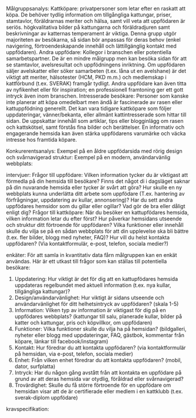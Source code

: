 Målgruppsanalys:
Kattköpare: privatpersoner som letar efter en raskatt att köpa. De behöver tydlig information om tillgångliga kattungar, priser, stamtavlor, föräldrarnas meriter och hälsa, samt vill veta att uppfödaren är seriös. högkvalitativa bilder på kattungarna och föräldradjuren samt beskrivningar av katternas temperament är viktiga. Denna grupp utgör majoriteten av besökarna, så sidan bör anpassas för deras behov (enkel navigering, förtroendeskapande innehåll och lättillgänglig kontakt med uppfödaren).
Andra uppfödare: Kollegor i branschen eller potentiella samarbetspartner. De är en mindre målgrupp men kan besöka sidan för att se stamtavlor, avelsresultat och uppfödningens inriktning. Om uppfödaren säljer avelskatter eller söker samarbeten (t.ex. låna ut en avelshane) är det viktigt att meriter, hälsotester (HCM, PKD m.m.) och medlemskap i kattförbund (t.ex. SVERAK) framgår tydligt. Andra uppfödare kan även titta av nyfikenhet eller för inspiration; en professionell framtoning ger ett gott intryck även inom branschen.
Intresserade besökare: Personer som kanske inte planerar att köpa omedelbart men ändå är fascinerade av rasen eller kattuppfödning generellt. Det kan vara tidigare kattköpare som följer uppdateringar, vänner/bekanta, eller allmänt kattintresserade som hittar till sidan. De uppskattar innehåll som artiklar, tips eller blogginlägg om rasen och kattskötsel, samt förstås fina bilder och berättelser. En informativ och engagerande hemsida kan även stärka uppfödarens varumärke och väcka intresse hos framtida köpare.

Konkurerentsanalys: 
Exempel på en åldre uppfödarsida med rörig design och svårnavigerad struktur:
Exempel på en modern, användarvänlig webbplats:


intervjuer:
Frågor till uppfödare:
Vilken information tycker du är viktigast att förmedla på din hemsida till besökare?
Finns det något di i dagsläget saknar på din nuvarande hemsida eller tycker är svårt att göra?
Hur skulle en ny webbplats kunna underlätta ditt arbete som uppfödare (T.ex. hantering av förfrågningar, uppdatering av kullar, annonsering)?
Har du sett andra uppfödares hemsidor som du gillar eller ogillar? Vad gör de bra eller dåligt enligt dig?
Frågor till kattköpare:
När du besöker en kattupfödares hemsida, vilken information letar du efter först?
Hur påverkar hemsidans utseende och struktur ditt förtroende för uppfödaren?
Vilka funktioner eller innehåll skulle du vilja se på en sådan webbplats för att din upplevelse ska bli bättre (t.ex. fler bilder, blogg med nyheter, FAQ)?
Hur vill du helst kontakta uppfödaren? (Via kontaktformulär, e-post, telefon, sociala medier?)

enkäter: För att samla in kvantitativ data fårn målgruppen kan en enkät användas. Här är ett utkast till frågor som kan ställas till potentiella besökare:
1. Uppdatering: Hur viktigt är det för dig att en kattupfödares hemsida uppdateras regelbundet med aktuell information (t.ex. nya kullar, tillgängliga kattungar)?
2. Design/användarvänlighet: Hur viktigt är sidans utseende och användarvänlighet för ditt helhetsintryck av uppfödaren? (skala 1-5)
3. Information: Vilken typ av information är viktigast för dig på en uppfödares webbplats? (kattungar till salu, planerade kullar, bilder på katter och kattungar, pris och köpvillkor, om uppfödaren)
4. Funktioner: Vilka funktioner skulle du vilja ha på hemsidan? (bildgalleri, nyheter eller blogg med uppdateringar, FAQ, gästbok, kommentar från köpare, länkar till facebook/instagram)
5. Kontakt: Hur föredrar du att kontakta uppfödaren? (via kontaktformulär på hemsidan, via e-post, telefon, sociala medier)
6. Enhet: Från vilken enhet föredrar du att kontakta uppfödaren? (mobil, dator, surfplatta)
7. Intryck: Har du någon gång avstått från att kontakta en uppfödare på grund av att deras hemsida var otydlig, föråldrad eller svårnavigerad?
8. Trovärdighet: Skulle du få större förtroende för en uppfödare om hemsidan visar att de är certifierade eller medlem i en kattklubb (t.ex. sverak-diplom uppfödare)


kravspecifikation:
